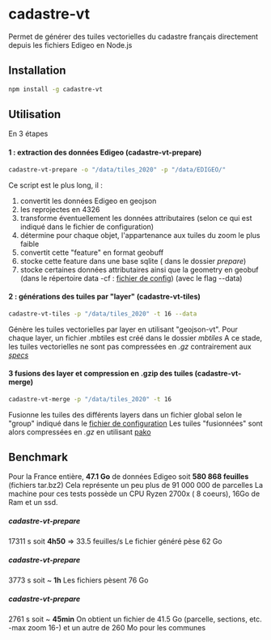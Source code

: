# cadastre-vt

Permet de générer des tuiles vectorielles du cadastre français directement depuis les fichiers Edigeo en Node.js

## Installation

```sh
npm install -g cadastre-vt
```

## Utilisation
En 3 étapes

#### 1 : extraction des données Edigeo (cadastre-vt-prepare)

```sh
cadastre-vt-prepare -o "/data/tiles_2020" -p "/data/EDIGEO/"
```
Ce script est le plus long, il :

 1. convertit les données Edigeo en geojson
 2. les reprojectes en 4326
 3. transforme éventuellement les données attributaires (selon ce qui est indiqué dans le fichier de configuration)
 4. détermine pour chaque objet, l'appartenance aux tuiles du zoom le plus faible
 5. convertit cette "feature" en format geobuff
 6. stocke cette feature dans une base sqlite ( dans le dossier _prepare_)
 7. stocke certaines données attributaires ainsi que la geometry en geobuf (dans le répertoire data -cf : [fichier de config](./tileConfig.json)) (avec le flag --data)

#### 2 : générations des tuiles par "layer" (cadastre-vt-tiles)

```sh
cadastre-vt-tiles -p "/data/tiles_2020" -t 16 --data
```


Génère les tuiles vectorielles par layer en utilisant "geojson-vt".
Pour chaque layer, un fichier .mbtiles est créé dans le dossier _mbtiles_
A ce stade, les tuiles vectorielles ne sont pas compressées en _.gz_ contrairement aux [_specs_](https://github.com/mapbox/mbtiles-spec)

#### 3 fusions des layer et compression en .gzip des tuiles (cadastre-vt-merge)

```sh
cadastre-vt-merge -p "/data/tiles_2020" -t 16
```

Fusionne les tuiles des différents layers dans un fichier global selon le "group" indiqué dans le [fichier de configuration](./tileConfig.json)
Les tuiles "fusionnées" sont alors compressées en _.gz_ en utilisant [pako](https://github.com/nodeca/pako)

## Benchmark
Pour la France entière, __47.1 Go__ de données Edigeo soit __580 868 feuilles__ (fichiers tar.bz2)
Cela représente un peu plus de 91 000 000 de parcelles
La machine pour ces tests possède un CPU Ryzen 2700x ( 8 coeurs), 16Go de Ram et un ssd.

##### cadastre-vt-prepare
17311 s soit __4h50__ => 33.5 feuilles/s
Le fichier généré pèse 62 Go

##### cadastre-vt-prepare
3773 s soit ~ __1h__
Les fichiers pèsent 76 Go

##### cadastre-vt-prepare
2761 s soit ~ __45min__
On obtient un fichier de 41.5 Go (parcelle, sections, etc. -max zoom 16-) et un autre de 260 Mo pour les communes
